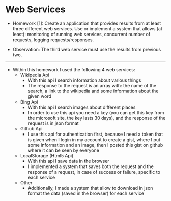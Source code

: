 # Web Services

* Homework [1]: Create an application that provides results from at least three different web services. Use or implement a system that allows (at least): monitoring of running web services, concurrent number of requests, logging requests/responses.

* Observation: The third web service must use the results from previous two.

<hr>

* Within this homework I used the following 4 web services:
	* Wikipedia Api
		* With this api I search information about various things
		* The response to the request is an array with: the name of the search, a link to the wikipedia and some information about the given word
	* Bing Api
		* With this api I search images about different places
		* In order to use this api you need a key (you can get this key from the microsoft site, the key lasts 30 days), and the response of the request is in json format
	* Github Api
		* I use this api for authentication first, because I need a token that is given when I login in my account to create a gist, where I put some information and an image, then I posted this gist on github where it can be seen by everyone
	* LocalStorage (Html5 Api)
		* With this api I save data in the browser
		* I implemented a system that saves both the request and the response of a request, in case of success or failure, specific to each service
	* Other
		* Additionally, I made a system that allow to download in json format the data (saved in the browser) for each service
